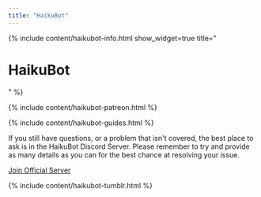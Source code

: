 ```yaml
---
title: "HaikuBot"
---
```


<script type="application/ld+json">
    {
    "@context": "https://schema.org",
    "@type": "Organization",
    "url": "/haikubot/",
    "logo": "/assets/favicon/android-chrome-512x512.png"
    }
</script>

{% include content/haikubot-info.html show_widget=true title="<h1>HaikuBot</h1>" %}

{% include content/haikubot-patreon.html %}

{% include content/haikubot-guides.html %}

If you still have questions, or a problem that isn't covered, the best place to ask is in the HaikuBot Discord Server. Please remember to try and provide as many details as you can for the best chance at resolving your issue.

<div class="button-row">
    <a class="button button-haiku" href="https://discord.gg/Cm5v93M">
        <span class="button-inner">Join Official Server</span>
    </a>
</div>

{% include content/haikubot-tumblr.html %}
